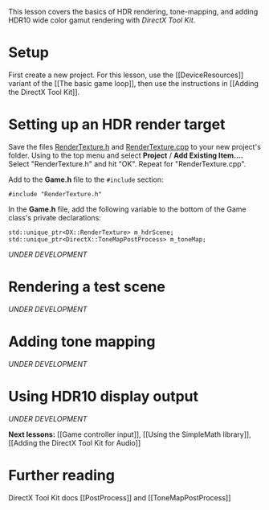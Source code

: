 This lesson covers the basics of HDR rendering, tone-mapping, and adding HDR10 wide color gamut rendering with _DirectX Tool Kit_.

# Setup
First create a new project. For this lesson, use the [[DeviceResources]] variant of the [[The basic game loop]], then use the instructions in [[Adding the DirectX Tool Kit]].

# Setting up an HDR render target

Save the files [RenderTexture.h](https://github.com/Microsoft/DirectXTK/wiki/RenderTexture.h) and [RenderTexture.cpp](https://github.com/Microsoft/DirectXTK/wiki/RenderTexture.cpp) to your new project's folder. Using to the top menu and select **Project** / **Add Existing Item....** Select "RenderTexture.h" and hit "OK". Repeat for "RenderTexture.cpp".

Add to the **Game.h** file to the ``#include`` section:

    #include "RenderTexture.h"

In the **Game.h** file, add the following variable to the bottom of the Game class's private declarations:

    std::unique_ptr<DX::RenderTexture> m_hdrScene;
    std::unique_ptr<DirectX::ToneMapPostProcess> m_toneMap;

*UNDER DEVELOPMENT*

# Rendering a test scene

*UNDER DEVELOPMENT*

# Adding tone mapping

*UNDER DEVELOPMENT*

# Using HDR10 display output

*UNDER DEVELOPMENT*

**Next lessons:** [[Game controller input]], [[Using the SimpleMath library]], [[Adding the DirectX Tool Kit for Audio]]

# Further reading 

DirectX Tool Kit docs [[PostProcess]] and [[ToneMapPostProcess]]

